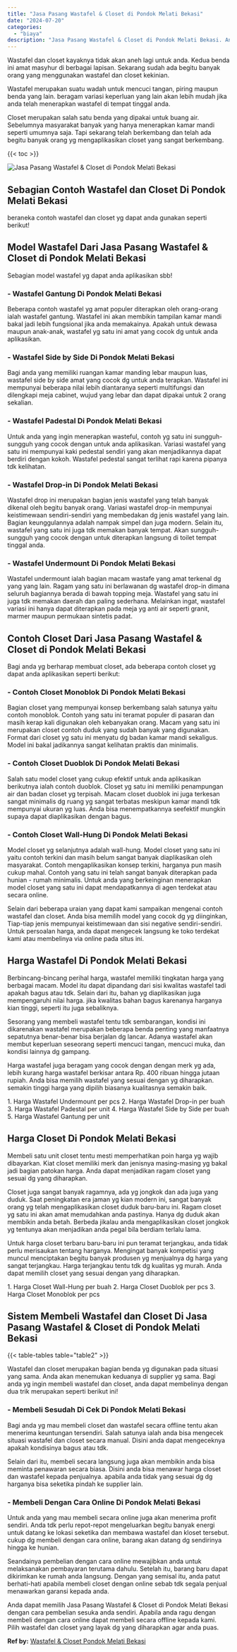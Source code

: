 ```yaml
---
title: "Jasa Pasang Wastafel & Closet di Pondok Melati Bekasi"
date: "2024-07-20"
categories: 
  - "biaya"
description: "Jasa Pasang Wastafel & Closet di Pondok Melati Bekasi. Anda dapat memilih Jasa Pasang Wastafel & Closet di Pondok Melati Bekasi dengan cara pembelian sesuka..."
---
```


Wastafel dan closet kayaknya tidak akan aneh lagi untuk anda. Kedua benda ini amat masyhur di berbagai lapisan. Sekarang sudah ada begitu banyak orang yang menggunakan wastafel dan closet kekinian.

Wastafel merupakan suatu wadah untuk mencuci tangan, piring maupun benda yang lain. beragam variasi keperluan yang lain akan lebih mudah jika anda telah menerapkan wastafel di tempat tinggal anda.

Closet merupakan salah satu benda yang dipakai untuk buang air. Sebelumnya masyarakat banyak yang hanya menerapkan kamar mandi seperti umumnya saja. Tapi sekarang telah berkembang dan telah ada begitu banyak orang yg mengaplikasikan closet yang sangat berkembang.

{{< toc >}}

![Jasa Pasang Wastafel & Closet di Pondok Melati Bekasi](/images/wastafel-closet-murah23.png)

## Sebagian Contoh Wastafel dan Closet Di Pondok Melati Bekasi

beraneka contoh wastafel dan closet yg dapat anda gunakan seperti berikut!

## Model Wastafel Dari Jasa Pasang Wastafel & Closet di Pondok Melati Bekasi

Sebagian model wastafel yg dapat anda aplikasikan sbb!

### \- Wastafel Gantung Di Pondok Melati Bekasi

Beberapa contoh wastafel yg amat populer diterapkan oleh orang-orang ialah wastafel gantung. Wastafel ini akan membikin tampilan kamar mandi bakal jadi lebih fungsional jika anda memakainya. Apakah untuk dewasa maupun anak-anak, wastafel yg satu ini amat yang cocok dg untuk anda aplikasikan.

### \- Wastafel Side by Side Di Pondok Melati Bekasi

Bagi anda yang memiliki ruangan kamar manding lebar maupun luas, wastafel side by side amat yang cocok dg untuk anda terapkan. Wastafel ini mempunyai beberapa nilai lebih diantaranya seperti multifungsi dan dilengkapi meja cabinet, wujud yang lebar dan dapat dipakai untuk 2 orang sekalian.

### \- Wastafel Padestal Di Pondok Melati Bekasi

Untuk anda yang ingin menerapkan wasteful, contoh yg satu ini sungguh-sungguh yang cocok dengan untuk anda aplikasikan. Variasi wastafel yang satu ini mempunyai kaki pedestal sendiri yang akan menjadikannya dapat berdiri dengan kokoh. Wastafel pedestal sangat terlihat rapi karena pipanya tdk kelihatan.

### \- Wastafel Drop-in Di Pondok Melati Bekasi

Wastafel drop ini merupakan bagian jenis wastafel yang telah banyak dikenal oleh begitu banyak orang. Variasi wastafel drop-in mempunyai keistimewaan sendiri-sendiri yang membedakan dg jenis wastafel yang lain. Bagian keunggulannya adalah nampak simpel dan juga modern. Selain itu, wastafel yang satu ini juga tdk memakan banyak tempat. Akan sungguh-sungguh yang cocok dengan untuk diterapkan langsung di toilet tempat tinggal anda.

### \- Wastafel Undermount Di Pondok Melati Bekasi

Wastafel undermount ialah bagian macam wastafe yang amat terkenal dg yang yang lain. Ragam yang satu ini berlawanan dg wastafel drop-in dimana seluruh bagiannya berada di bawah topping meja. Wastafel yang satu ini juga tdk memakan daerah dan paling sederhana. Melainkan ingat, wastafel variasi ini hanya dapat diterapkan pada meja yg anti air seperti granit, marmer maupun permukaan sintetis padat.

## Contoh Closet Dari Jasa Pasang Wastafel & Closet di Pondok Melati Bekasi

Bagi anda yg berharap membuat closet, ada beberapa contoh closet yg dapat anda aplikasikan seperti berikut:

### \- Contoh Closet Monoblok Di Pondok Melati Bekasi

Bagian closet yang mempunyai konsep berkembang salah satunya yaitu contoh monoblok. Contoh yang satu ini teramat populer di pasaran dan masih kerap kali digunakan oleh kebanyakan orang. Macam yang satu ini merupakan closet contoh duduk yang sudah banyak yang digunakan. Format dari closet yg satu ini menyatu dg badan kamar mandi sekaligus. Model ini bakal jadikannya sangat kelihatan praktis dan minimalis.

### \- Contoh Closet Duoblok Di Pondok Melati Bekasi

Salah satu model closet yang cukup efektif untuk anda aplikasikan berikutnya ialah contoh duoblok. Closet yg satu ini memiliki penampungan air dan badan closet yg terpisah. Macam closet duoblok ini juga terkesan sangat minimalis dg ruang yg sangat terbatas meskipun kamar mandi tdk mempunyai ukuran yg luas. Anda bisa menempatkannya seefektif mungkin supaya dapat diaplikasikan dengan bagus.

### \- Contoh Closet Wall-Hung Di Pondok Melati Bekasi

Model closet yg selanjutnya adalah wall-hung. Model closet yang satu ini yaitu contoh terkini dan masih belum sangat banyak diaplikasikan oleh masyarakat. Contoh mengaplikasikan konsep terkini, harganya pun masih cukup mahal. Contoh yang satu ini telah sangat banyak diterapkan pada hunian - rumah minimalis. Untuk anda yang berkeinginan menerapkan model closet yang satu ini dapat mendapatkannya di agen terdekat atau secara online.

Selain dari beberapa uraian yang dapat kami sampaikan mengenai contoh wastafel dan closet. Anda bisa memilih model yang cocok dg yg diinginkan, Tiap-tiap jenis mempunyai keistimewaan dan sisi negative sendiri-sendiri. Untuk persoalan harga, anda dapat mengecek langsung ke toko terdekat kami atau membelinya via online pada situs ini.

## Harga Wastafel Di Pondok Melati Bekasi

Berbincang-bincang perihal harga, wastafel memiliki tingkatan harga yang berbagai macam. Model itu dapat dipandang dari sisi kwalitas wastafel tadi apakah bagus atau tdk. Selain dari itu, bahan yg diaplikasikan juga mempengaruhi nilai harga. jika kwalitas bahan bagus karenanya harganya kian tinggi, seperti itu juga sebaliknya.

Sesorang yang membeli wastafel tentu tdk sembarangan, kondisi ini dikarenakan wastafel merupakan beberapa benda penting yang manfaatnya sepatutnya benar-benar bisa berjalan dg lancar. Adanya wastafel akan membut keperluan seseorang seperti mencuci tangan, mencuci muka, dan kondisi lainnya dg gampang.

Harga wastafel juga beragam yang cocok dengan dengan merk yg ada, lebih kurang harga wastafel berkisar antara Rp. 400 ribuan hingga jutaan rupiah. Anda bisa memilih wastafel yang sesuai dengan yg diharapkan. semakin tinggi harga yang dipilih biasanya kualitasnya semakin baik.

1\. Harga Wastafel Undermount per pcs 2. Harga Wastafel Drop-in per buah 3. Harga Wastafel Padestal per unit 4. Harga Wastafel Side by Side per buah 5. Harga Wastafel Gantung per unit

## Harga Closet Di Pondok Melati Bekasi

Membeli satu unit closet tentu mesti memperhatikan poin harga yg wajib dibayarkan. Kiat closet memiliki merk dan jenisnya masing-masing yg bakal jadi bagian patokan harga. Anda dapat menjadikan ragam closet yang sesuai dg yang diharapkan.

Closet juga sangat banyak ragamnya, ada yg jongkok dan ada juga yang duduk. Saat peningkatan era jaman yg kian modern ini, sangat banyak orang yg telah mengaplikasikan closet duduk baru-baru ini. Ragam closet yg satu ini akan amat memudahkan anda pastinya. Hanya dg duduk akan membikin anda betah. Berbeda jikalau anda mengaplikasikan closet jongkok yg tentunya akan menjadikan anda pegal bila berdiam terlalu lama.

Untuk harga closet terbaru baru-baru ini pun teramat terjangkau, anda tidak perlu merisaukan tentang harganya. Mengingat banyak kompetisi yang muncul menciptakan begitu banyak produsen yg menjualnya dg harga yang sangat terjangkau. Harga terjangkau tentu tdk dg kualitas yg murah. Anda dapat memilih closet yang sesuai dengan yang diharapkan.

1\. Harga Closet Wall-Hung per buah 2. Harga Closet Duoblok per pcs 3. Harga Closet Monoblok per pcs

## Sistem Membeli Wastafel dan Closet Di Jasa Pasang Wastafel & Closet di Pondok Melati Bekasi

{{< table-tables table="table2" >}}

Wastafel dan closet merupakan bagian benda yg digunakan pada situasi yang sama. Anda akan menemukan keduanya di supplier yg sama. Bagi anda yg ingin membeli wastafel dan closet, anda dapat membelinya dengan dua trik merupakan seperti berikut ini!

### \- Membeli Sesudah Di Cek Di Pondok Melati Bekasi

Bagi anda yg mau membeli closet dan wastafel secara offline tentu akan menerima keuntungan tersendiri. Salah satunya ialah anda bisa mengecek situasi wastafel dan closet secara manual. Disini anda dapat mengeceknya apakah kondisinya bagus atau tdk.

Selain dari itu, membeli secara langsung juga akan membikin anda bisa meminta penawaran secara biasa. Disini anda bisa menawar harga closet dan wastafel kepada penjualnya. apabila anda tidak yang sesuai dg dg harganya bisa seketika pindah ke supplier lain.

### \- Membeli Dengan Cara Online Di Pondok Melati Bekasi

Untuk anda yang mau membeli secara online juga akan menerima profit sendiri. Anda tdk perlu repot-repot mengeluarkan begitu banyak energi untuk datang ke lokasi seketika dan membawa wastafel dan kloset tersebut. cukup dg membeli dengan cara online, barang akan datang dg sendirinya hingga ke hunian.

Seandainya pembelian dengan cara online mewajibkan anda untuk melaksanakan pembayaran terutama dahulu. Setelah itu, barang baru dapat dikirimkan ke rumah anda langsung. Dengan yang semisal itu, anda patut berhati-hati apabila membeli closet dengan online sebab tdk segala penjual menawarkan garansi kepada anda.

Anda dapat memilih Jasa Pasang Wastafel & Closet di Pondok Melati Bekasi dengan cara pembelian sesuka anda sendiri. Apabila anda ragu dengan membeli dengan cara online dapat membeli secara offline kepada kami. Pilih wastafel dan closet yang layak dg yang diharapkan agar anda puas.

**Ref by:** [Wastafel & Closet Pondok Melati Bekasi](https://id.wikipedia.org/wiki/Wastafel)
